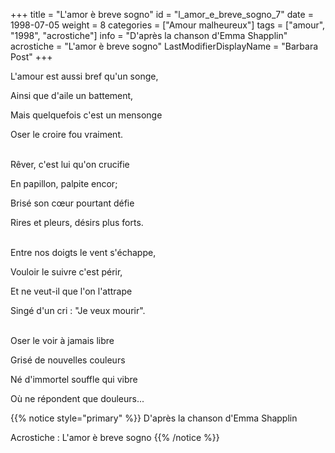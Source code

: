 +++
title = "L'amor è breve sogno"
id = "l_amor_e_breve_sogno_7"
date = 1998-07-05
weight = 8
categories = ["Amour malheureux"]
tags = ["amour", "1998", "acrostiche"]
info = "D'après la chanson d'Emma Shapplin"
acrostiche = "L'amor è breve sogno"
LastModifierDisplayName = "Barbara Post"
+++

L'amour est aussi bref qu'un songe,

Ainsi que d'aile un battement,

Mais quelquefois c'est un mensonge

Oser le croire fou vraiment.

 \
Rêver, c'est lui qu'on crucifie

En papillon, palpite encor;

Brisé son cœur pourtant défie

Rires et pleurs, désirs plus forts.

 \
Entre nos doigts le vent s'échappe,

Vouloir le suivre c'est périr,

Et ne veut-il que l'on l'attrape

Singé d'un cri : "Je veux mourir".

 \
Oser le voir à jamais libre

Grisé de nouvelles couleurs

Né d'immortel souffle qui vibre

Où ne répondent que douleurs...

{{% notice style="primary" %}}
D'après la chanson d'Emma Shapplin

Acrostiche : L'amor è breve sogno
{{% /notice %}}
